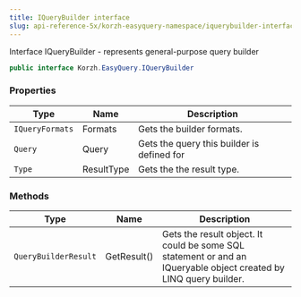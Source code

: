 ```yaml
---
title: IQueryBuilder interface
slug: api-reference-5x/korzh-easyquery-namespace/iquerybuilder-interface
---
```



Interface IQueryBuilder - represents general-purpose query builder
```csharp
public interface Korzh.EasyQuery.IQueryBuilder

```

### Properties

| Type | Name | Description | 
| --- | --- | --- | 
| `IQueryFormats` | Formats | Gets the builder formats. | 
| `Query` | Query | Gets the query this builder is defined for | 
| `Type` | ResultType | Gets the the result type. | 


### Methods

| Type | Name | Description | 
| --- | --- | --- | 
| `QueryBuilderResult` | GetResult() | Gets the result object.  It could be some SQL statement or and an IQueryable object created by LINQ query builder. |